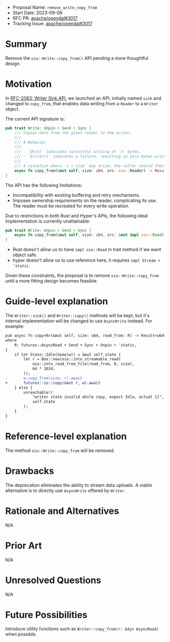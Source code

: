 - Proposal Name: `remove_write_copy_from`
- Start Date: 2023-09-06
- RFC PR: [apache/opendal#3017](https://github.com/apache/opendal/pull/3017)
- Tracking Issue: [apache/opendal#3017](https://github.com/apache/opendal/issues/3017)

# Summary

Remove the `oio::Write::copy_from()` API pending a more thoughtful design.

# Motivation

In [RFC-2083: Writer Sink API](./2083_writer_sink_api.md), we launched an API, initially named `sink` and changed to `copy_from`, that enables data writing from a `Reader` to a `Writer` object.

The current API signature is:
```rust
pub trait Write: Unpin + Send + Sync {
    /// Copies data from the given reader to the writer.
    ///
    /// # Behavior
    ///
    /// - `Ok(n)` indicates successful writing of `n` bytes.
    /// - `Err(err)` indicates a failure, resulting in zero bytes written.
    ///
    /// A situation where `n < size` may arise; the caller should then transmit the remaining bytes until the full amount is written.
    async fn copy_from(&mut self, size: u64, src: oio::Reader) -> Result<u64>;
}
```

The API has the following limitations:

- Incompatibility with existing buffering and retry mechanisms.
- Imposes ownership requirements on the reader, complicating its use. The reader must be recreated for every write operation.

Due to restrictions in both Rust and Hyper's APIs, the following ideal implementation is currently unattainable:

```rust
pub trait Write: Unpin + Send + Sync {
    async fn copy_from(&mut self, size: u64, src: &mut impl oio::Read) -> Result<u64>;
}
```

- Rust doesn't allow us to have `impl oio::Read` in trait method if we want object safe.
- hyper doesn't allow us to use reference here, it requires `impl Stream + 'static`.

Given these constraints, the proposal is to remove `oio::Write::copy_from` until a more fitting design becomes feasible.

# Guide-level explanation

The `Writer::sink()` and `Writer::copy()` methods will be kept, but it's internal implementation will be changed to use `AsyncWrite` instead. For example:

```diff
pub async fn copy<R>(&mut self, size: u64, read_from: R) -> Result<u64>
where
    R: futures::AsyncRead + Send + Sync + Unpin + 'static,
{
    if let State::Idle(Some(w)) = &mut self.state {
        let r = Box::new(oio::into_streamable_read(
            oio::into_read_from_file(read_from, 0, size),
            64 * 1024,
        ));
-       w.copy_from(size, r).await
+       futures::io::copy(&mut r, w).await
    } else {
        unreachable!(
            "writer state invalid while copy, expect Idle, actual {}",
            self.state
        );
    }
}
```

# Reference-level explanation

The method `oio::Write::copy_from` will be removed.

# Drawbacks

The deprecation eliminates the ability to stream data uploads. A viable alternative is to directly use `AsyncWrite` offered by `Writer`.

# Rationale and Alternatives

N/A

# Prior Art

N/A

# Unresolved Questions

N/A

# Future Possibilities

Introduce utility functions such as `Writer::copy_from(r: &dyn AsyncRead)` when possible.
